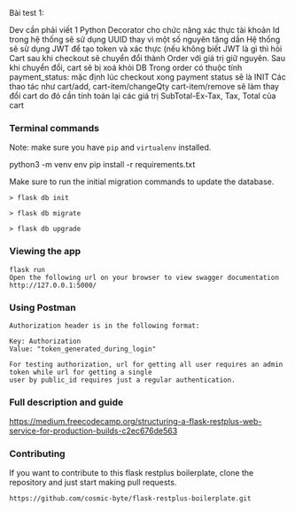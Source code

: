 Bài test 1:

Dev cần phải viết 1 Python Decorator cho chức năng xác thực tài khoản
Id trong hệ thống sẽ sử dụng UUID thay vì một số nguyên tăng dần
Hệ thống sẽ sử dụng JWT để tạo token và xác thực (nếu không biết JWT là gì thì hỏi
Cart sau khi checkout sẽ chuyển đổi thành Order với giá trị giữ nguyên. Sau khi chuyển đổi, cart sẽ bị xoá khỏi DB
Trong order có thuộc tính payment_status: mặc định lúc checkout xong payment status sẽ là INIT
Các thao tác như cart/add, cart-item/changeQty cart-item/remove sẽ làm thay đổi cart do đó cần tính toán lại các giá trị SubTotal-Ex-Tax, Tax, Total của cart

### Terminal commands
Note: make sure you have `pip` and `virtualenv` installed.

   python3 -m venv env
   pip install -r requirements.txt


Make sure to run the initial migration commands to update the database.
    
    > flask db init

    > flask db migrate

    > flask db upgrade


### Viewing the app ###

    flask run
    Open the following url on your browser to view swagger documentation
    http://127.0.0.1:5000/


### Using Postman ####

    Authorization header is in the following format:

    Key: Authorization
    Value: "token_generated_during_login"

    For testing authorization, url for getting all user requires an admin token while url for getting a single
    user by public_id requires just a regular authentication.

### Full description and guide ###
https://medium.freecodecamp.org/structuring-a-flask-restplus-web-service-for-production-builds-c2ec676de563


### Contributing
If you want to contribute to this flask restplus boilerplate, clone the repository and just start making pull requests.

```
https://github.com/cosmic-byte/flask-restplus-boilerplate.git
```
